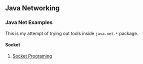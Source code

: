 ## Java Networking

### Java Net Examples
This is my attempt of trying out tools inside `java.net.*` package.

#### Socket
1. [Socket Programing](https://www.javatpoint.com/socket-programming)
